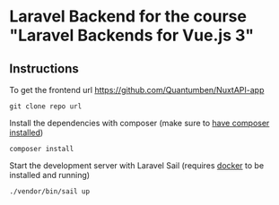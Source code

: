 # Laravel Backend for the course "Laravel Backends for Vue.js 3"


## Instructions

To get the frontend url https://github.com/Quantumben/NuxtAPI-app  

```
git clone repo url
```

Install the dependencies with composer (make sure to [have composer installed](https://getcomposer.org/))

```
composer install
```

Start the development server with Laravel Sail (requires [docker](https://www.docker.com/) to be installed and running)

```
./vendor/bin/sail up
```
